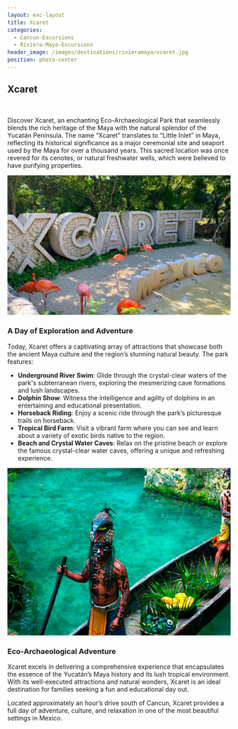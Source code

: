 ```yaml
---
layout: exc-layout
title: Xcaret
categories:
  - Cancun-Excursions
  - Riviera-Maya-Excursions
header_image: /images/destinations/rivieramaya/xcaret.jpg
position: photo-center
---
```

## Xcaret

&nbsp;

Discover Xcaret, an enchanting Eco-Archaeological Park that seamlessly blends the rich heritage of the Maya with the natural splendor of the Yucatán Peninsula. The name “Xcaret” translates to “Little Inlet” in Maya, reflecting its historical significance as a major ceremonial site and seaport used by the Maya for over a thousand years. This sacred location was once revered for its cenotes, or natural freshwater wells, which were believed to have purifying properties.

![xcaret](/images/tours/xcaret.webp)


### A Day of Exploration and Adventure

Today, Xcaret offers a captivating array of attractions that showcase both the ancient Maya culture and the region’s stunning natural beauty. The park features:

- **Underground River Swim**: Glide through the crystal-clear waters of the park's subterranean rivers, exploring the mesmerizing cave formations and lush landscapes.
- **Dolphin Show**: Witness the intelligence and agility of dolphins in an entertaining and educational presentation.
- **Horseback Riding**: Enjoy a scenic ride through the park’s picturesque trails on horseback.
- **Tropical Bird Farm**: Visit a vibrant farm where you can see and learn about a variety of exotic birds native to the region.
- **Beach and Crystal Water Caves**: Relax on the pristine beach or explore the famous crystal-clear water caves, offering a unique and refreshing experience.

![xcaret](/images/tours/xcaret1.webp)

### Eco-Archaeological Adventure

Xcaret excels in delivering a comprehensive experience that encapsulates the essence of the Yucatán’s Maya history and its lush tropical environment. With its well-executed attractions and natural wonders, Xcaret is an ideal destination for families seeking a fun and educational day out.

Located approximately an hour’s drive south of Cancun, Xcaret provides a full day of adventure, culture, and relaxation in one of the most beautiful settings in Mexico.

&nbsp;
